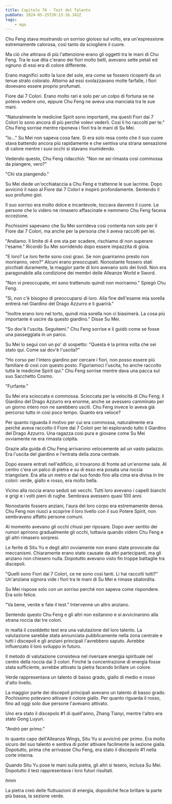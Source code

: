```yaml
---
title: Capitolo 78 - Test del Talento
pubDate: 2024-05-25T20:13:16.342Z
tags:
    - mga
---
```



Chu Feng stava mostrando un sorriso gioioso sul volto, era un'espressione estremamente calorosa, così tanto da sciogliere il cuore.


Ma ciò che attirava di più l'attenzione erano gli oggetti tra le mani di Chu Feng. Tra le sue dita c'erano dei fiori molto belli, avevano sette petali ed ognuno di essi era di colore differente.


Erano magnifici sotto la luce del sole, era come se fossero ricoperti da un tenue strato colorato. Attorno ad essi svolazzavano molte farfalle, i fiori dovevano essere proprio profumati.


Fiore dai 7 Colori. Erano molto rari e solo per un colpo di fortuna se ne poteva vedere uno, eppure Chu Feng ne aveva una manciata tra le sue mani.


"Naturalmente le medicine Spirit sono importanti, ma questi Fiori dai 7 Colori lo sono ancora di più perché volevi vederli. Così li ho raccolti per te." Chu Feng sorrise mentre riponeva i fiori tra le mani di Su Mei.


"Io..." Su Mei non sapeva cosa fare. Si era solo resa conto che il suo cuore stava battendo ancora più rapidamente e che sentiva una strana sensazione di calore mentre i suoi occhi si stavano inumidendo.


Vedendo questo, Chu Feng ridacchiò: "Non ne sei rimasta così commossa da piangere, vero?"


"Chi sta piangendo."


Su Mei diede un'occhiataccia a Chu Feng e trattenne le sue lacrime. Dopo avvicinò il naso al Fiore dai 7 Colori e inspirò profondamente. Sentendo il suo profumo gioì.


Il suo sorriso era molto dolce e incantevole, toccava davvero il cuore. Le persone che lo videro ne rimasero affascinate e nemmeno Chu Feng faceva eccezione.


Pochissimi sapevano che Su Mei sorrideva così contenta non solo per il Fiore dai 7 Colori, ma anche per la persona che li aveva raccolti per lei.


"Andiamo. Il limite di 4 ore sta per scadere, rischiamo di non superare l'esame." Ricordò Su Mei sorridendo dopo essere impazzita di gioia.


"E loro? Le loro ferite sono così gravi. Se non guariranno presto non moriranno, vero?" Alcuni erano preoccupati. Nonostante fossero stati picchiati duramente, la maggior parte di loro avevano solo dei lividi. Non era paragonabile alla condizione dei membri delle Alleanze World e Sword.


"Non vi preoccupate, mi sono trattenuto quindi non moriranno." Spiegò Chu Feng.


"Sì, non c'è bisogno di preoccuparsi di loro. Alla fine dell'esame mia sorella entrerà nel Giardino del Drago Azzurro e li guarirà."


"Inoltre erano loro nel torto, quindi mia sorella non ci biasimerà. La cosa più importante è uscire da questo giardino." Disse Su Mei.


"So dov'è l'uscita. Seguitemi." Chu Feng sorrise e li guidò come se fosse una passeggiata in un parco.


Su Mei lo seguì con un po' di sospetto: "Questa è la prima volta che sei stato qui. Come sai dov'è l'uscita?"


"Ho corso per l'intero giardino per cercare i fiori, non posso essere più familiare di così con questo posto. Figuriamoci l'uscita, ho anche raccolto tutte le medicine Spirit qui." Chu Feng sorrise mentre dava una pacca sul suo Sacchetto Cosmo.


"Furfante."


Su Mei era scioccata e commossa. Scioccata per la velocità di Chu Feng; il Giardino del Drago Azzurro era enorme, anche se avessero camminato per un giorno intero non ne sarebbero usciti. Chu Feng invece lo aveva già percorso tutto in così poco tempo. Quanto era veloce?


Per quanto riguarda il motivo per cui era commossa, naturalmente era perché aveva raccolto il Fiore dai 7 Colori per lei esplorando tutto il Giardino del Drago Azzurro. Una ragazza così pura e giovane come Su Mei ovviamente ne era rimasta colpita.


Grazie alla guida di Chu Feng arrivarono velocemente ad un vasto palazzo. Era l'uscita del giardino e l'entrata della zona centrale.


Dopo essere entrati nell'edificio, si trovarono di fronte ad un'enorme sala. Al centro c'era un palco di pietra e su di esso era posata una roccia triangolare. Era alta un metro e dal suo fondo fino alla cima era divisa in tre colori: verde, giallo e rosso, era molto bella.


Vicino alla roccia erano seduti sei vecchi. Tutti loro avevano i capelli bianchi e grigi e i volti pieni di rughe. Sembrava avessero quasi 100 anni.


Nonostante fossero anziani, l'aura del loro corpo era estremamente densa. Chu Feng non riuscì a scoprire il loro livello con il suo Potere Spirit, non sembravano affatto persone comuni.


Al momento avevano gli occhi chiusi per riposare. Dopo aver sentito dei rumori aprirono gradualmente gli occhi, tuttavia quando videro Chu Feng e gli altri rimasero sorpresi.


Le ferite di Situ Yu e degli altri ovviamente non erano state provocate dai meccanismi.
Chiaramente erano state causate da altri partecipanti, ma gli anziano non chiesero nulla. Dopotutto avevano visto fin troppe battaglie tra discepoli.


"Quelli sono Fiori dai 7 Colori, ce ne sono così tanti. Li hai raccolti tutti?" Un'anziana signora vide i fiori tra le mani di Su Mei e rimase sbalordita.


Su Mei rispose solo con un sorriso perché non sapeva come rispondere. Era solo felice.


"Va bene, venite e fate il test." Intervenne un altro anziano.


Sentendo questo Chu Feng e gli altri non esitarono e si avvicinarono alla strana roccia dai tre colori.


In realtà il cosiddetto test era una valutazione del loro talento. La valutazione sarebbe stata annunciata pubblicamente nella zona centrale e tutti i discepoli e gli anziani principali l'avrebbero saputo. Avrebbe influenzato il loro sviluppo in futuro.


Il metodo di valutazione consisteva nel riversare energia spirituale nel centro della roccia dai 3 colori. Finché la concentrazione di energia fosse stata sufficiente, avrebbe attivato la pietra facendo brillare un colore.


Verde rappresentava un talento di basso grado, giallo di medio e rosso d'alto livello.


La maggior parte dei discepoli principali avevano un talento di basso grado. Pochissimo potevano attivare il colore giallo. Per quanto riguarda il rosso, fino ad oggi solo due persone l'avevano attivato.


Uno era stato il discepolo #1 di quell'anno, Zhang Tianyi, mentre l'altro era stato Gong Luyun.


"Andrò per primo."


In quanto capo dell'Alleanza Wings, Situ Yu si avvicinò per primo. Era molto sicuro del suo talento e sentiva di poter attivare facilmente la sezione gialla.
Dopotutto, prima che arrivasse Chu Feng, era stato il discepolo #1 nella corte interna.


Quando Situ Yu pose le mani sulla pietra, gli altri si tesero, inclusa Su Mei. Dopotutto il test rappresentava i loro futuri risultati.


*hmm*


La pietra creò delle fluttuazioni di energia, dopodiché fece brillare la parte più bassa, la sezione verde.





